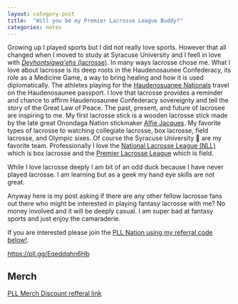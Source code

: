 ```yaml
---
layout: category-post
title:  "Will you be my Premier Lacrosse League Buddy?"
categories: notes
---
```

Growing up I played sports but I did not really love sports. However that all changed when I moved to study at Syracuse University and I feell in love with [*Deyhontsigwa'ehs* (lacrosse)](https://indigenousvalues.org/contributions/lacrosse/). In many ways lacrosse chose me. What I love about lacrosse is its deep roots in the Haudenosaunee Confederacy, its role as a Medicine Game, a way to bring healing and how it is used diplomatically. The athletes playing for the [Haudenosuanee Nationals](https://haudenosauneenationals.com/) travel on the Haudenosaunee passport. I love that lacrosse provides a reminder and chance to affirm Haudenosaunee Confederacy sovereignty and tell the story of the Great Law of Peace. The past, present, and future of lacrosee are inspiring to me. My first lacrosse stick is a wooden lacrosse stick made by the late great Onondaga Nation stickmaker [Alfie Jacques](https://alfieaward.com/). My favorite types of lacrosse to watching collegiate lacrosse, box lacrosse, field lacrosse, and Olympic sixes. Of course the Syracuse University :orange: are my favorite team. Professionally I love the [National Lacrosse League (NLL)](https://nll.com) which is box lacrosse and the [Premier Lacrosse League](https://premierlacrosseleague.com/) which is field. 

While I love lacrosse deeply I am bit of an odd duck because I have never played lacrosse. I am learning but as a geek my hand eye skills are not great. 

Anyway here is my post asking if there are any other fellow lacrosse fans out there who might be interested in playing fantasy lacrosse with me? No money involved and it will be deeply casual. I am super bad at fantasy sports and just enjoy the camaraderie.

If you are interested please join the [PLL Nation using my referral code below!](https://pll.gg/Eqeddqhn6Hb).

<https://pll.gg/Eqeddqhn6Hb>

## Merch
[PLL Merch Discount refferal link](https://refer.premierlacrosseleague.com/adam4673)
